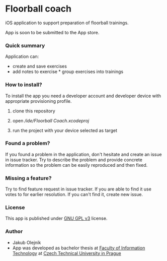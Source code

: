 # Floorball coach #

iOS application to support preparation of floorball trainings.

App is soon to be submitted to the App store.

### Quick summary ###

Application can:

* create and save exercises
* add notes to exercise
* group exercises into trainings

### How to install? ###

To install the app you need a developer account and developer device with appropriate provisioning profile.

1. clone this repository
2. open *<repo>/ide/Floorball Coach.xcodeproj*

3. run the project with your device selected as target

### Found a problem? ###

If you found a problem in the application, don't hesitate and create an issue in issue tracker. Try to describe the problem and provide concrete information so the problem can be easily reproduced and then fixed.

### Missing a feature? ###

Try to find feature request in issue tracker. If you are able to find it use votes to for earlier resolution. If you can't find it, create new issue.

### License ###

This app is published under [GNU GPL v3](http://www.gnu.org/licenses/gpl.txt) license.

### Author ###

* Jakub Olejník
* App was developed as bachelor thesis at [Faculty of Information Technology](http://fit.cvut.cz) at [Czech Technical University in Prague](http://cvut.cz)